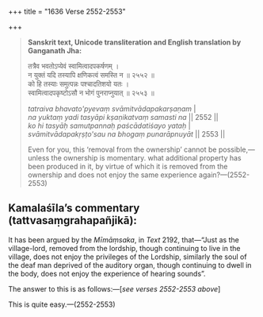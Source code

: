 +++
title = "1636 Verse 2552-2553"

+++
> **Sanskrit text, Unicode transliteration and English translation by Ganganath Jha:** 
>
> तत्रैव भवतोऽप्येवं स्वामित्वादपकर्षणम् ।  
> न युक्तं यदि तस्यापि क्षणिकत्वं समस्ति न ॥ २५५२ ॥  
> को हि तस्याः समुत्पन्नः पश्चादतिशयो यतः ।  
> स्वामित्वादपकृष्टोऽसौ न भोगं पुनराप्नुयात् ॥ २५५३ ॥ 
>
> *tatraiva bhavato'pyevaṃ svāmitvādapakarṣaṇam* \|  
> *na yuktaṃ yadi tasyāpi kṣaṇikatvaṃ samasti na* \|\| 2552 \|\|  
> *ko hi tasyāḥ samutpannaḥ paścādatiśayo yataḥ* \|  
> *svāmitvādapakṛṣṭo'sau na bhogaṃ punarāpnuyāt* \|\| 2553 \|\| 
>
> Even for you, this ‘removal from the ownership’ cannot be possible,—unless the ownership is momentary. what additional property has been produced in it, by virtue of which it is removed from the ownership and does not enjoy the same experience again?—(2552-2553)



## Kamalaśīla’s commentary (tattvasaṃgrahapañjikā):

It has been argued by the *Mīmāṃsaka*, in *Text* 2192, that—“Just as the village-lord, removed from the lordship, though continuing to live in the village, does not enjoy the privileges of the Lordship, similarly the soul of the deaf man deprived of the auditory organ, though continuing to dwell in the body, does not enjoy the experience of hearing sounds”.

The answer to this is as follows:—[*see verses 2552-2553 above*]

This is quite easy.—(2552-2553)


